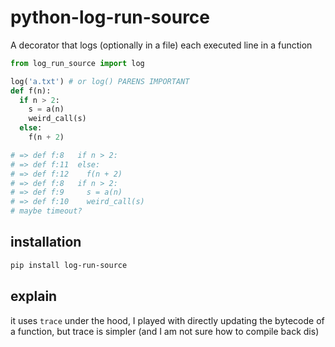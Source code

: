 # python-log-run-source

A decorator that logs (optionally in a file) each executed line in a function

```python
from log_run_source import log

log('a.txt') # or log() PARENS IMPORTANT
def f(n):
  if n > 2:
    s = a(n)
    weird_call(s)
  else:
    f(n + 2)

# => def f:8   if n > 2:
# => def f:11  else:
# => def f:12    f(n + 2)
# => def f:8   if n > 2:
# => def f:9     s = a(n)
# => def f:10    weird_call(s)
# maybe timeout?
```

## installation

```bash
pip install log-run-source
```

## explain

it uses `trace` under the hood, I played with directly updating the bytecode of a function, but trace is simpler (and I am not sure how to compile back dis)
